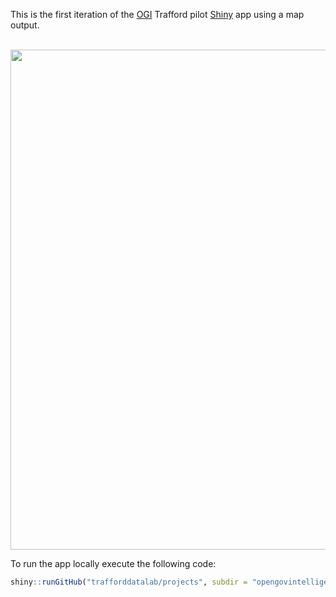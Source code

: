 
This is the first iteration of the [OGI](http://www.opengovintelligence.eu/) Trafford pilot [Shiny](https://shiny.rstudio.com/) app using a map output.

<br />

<img src="https://github.com/traffordDataLab/projects/raw/master/opengovintelligence/apps/ucjsa_map/screenshot.png" width="800">

<br />

To run the app locally execute the following code: 

``` r
shiny::runGitHub("trafforddatalab/projects", subdir = "opengovintelligence/apps/ucjsa_map")
```
